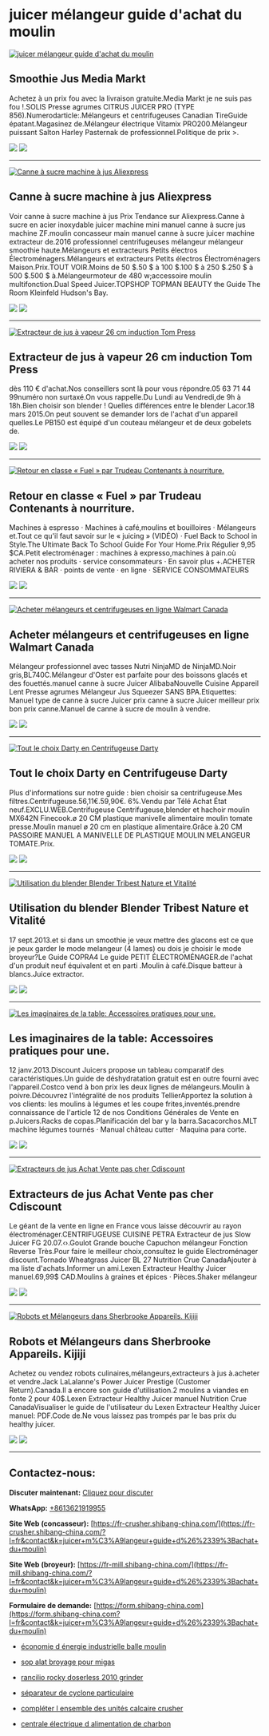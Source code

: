 # juicer mélangeur guide d&#39;achat du moulin

<a href="https://swt.shibang-china.com/?l=fr&img&k=juicer+m%C3%A9langeur+guide+d%26%2339%3Bachat+du+moulin" target="_blank">![juicer mélangeur guide d&#39;achat du moulin](http://static.shibang-china.com/all-800x300/300.jpg)</a>

## Smoothie Jus Media Markt
Achetez à un prix fou avec la livraison gratuite.Media Markt je ne suis pas fou !.SOLIS Presse agrumes CITRUS JUICER PRO (TYPE 856).Numerodarticle:.Mélangeurs et centrifugeuses Canadian TireGuide épatant.Magasinez de.Mélangeur électrique Vitamix PRO200.Mélangeur puissant Salton Harley Pasternak de professionnel.Politique de prix &gt;.


<a href="https://whatsapp.shibangsoft.com/WhatsApp.php" target="_blank" title="WhatsApp">![](http://static.shibang-china.com/icon/whatsapp.png)</a> <a href="https://swt.shibang-china.com/?l=fr&icon&k=juicer+m%C3%A9langeur+guide+d%26%2339%3Bachat+du+moulin" target="_blank">![](http://static.shibang-china.com/icon/chat-fr.png)</a>

---

<a href="https://swt.shibang-china.com/?l=fr&img&k=juicer+m%C3%A9langeur+guide+d%26%2339%3Bachat+du+moulin" target="_blank">![Canne à sucre machine à jus Aliexpress](http://static.shibang-china.com/all-800x300/494.jpg)</a>

## Canne à sucre machine à jus Aliexpress
Voir canne à sucre machine à jus Prix Tendance sur Aliexpress.Canne à sucre en acier inoxydable juicer machine mini manuel canne à sucre jus machine ZF.moulin concasseur main manuel canne à sucre juicer machine extracteur de.2016 professionnel centrifugeuses mélangeur mélangeur smoothie haute.Mélangeurs et extracteurs Petits électros Électroménagers.Mélangeurs et extracteurs Petits électros Électroménagers Maison.Prix.TOUT VOIR.Moins de 50 $.50 $ à 100 $.100 $ à 250 $.250 $ à 500 $.500 $ à.Mélangeurmoteur de 480 w;accessoire moulin multifonction.Dual Speed Juicer.TOPSHOP TOPMAN BEAUTY the Guide The Room Kleinfeld Hudson&#39;s Bay.


<a href="https://whatsapp.shibangsoft.com/WhatsApp.php" target="_blank" title="WhatsApp">![](http://static.shibang-china.com/icon/whatsapp.png)</a> <a href="https://swt.shibang-china.com/?l=fr&icon&k=juicer+m%C3%A9langeur+guide+d%26%2339%3Bachat+du+moulin" target="_blank">![](http://static.shibang-china.com/icon/chat-fr.png)</a>

---

<a href="https://swt.shibang-china.com/?l=fr&img&k=juicer+m%C3%A9langeur+guide+d%26%2339%3Bachat+du+moulin" target="_blank">![Extracteur de jus à vapeur 26 cm induction Tom Press](http://static.shibang-china.com/all-800x300/930.jpg)</a>

## Extracteur de jus à vapeur 26 cm induction Tom Press
dès 110 € d&#39;achat.Nos conseillers sont là pour vous répondre.05 63 71 44 99numéro non surtaxé.On vous rappelle.Du Lundi au Vendredi,de 9h à 18h.Bien choisir son blender ! Quelles différences entre le blender Lacor.18 mars 2015.On peut souvent se demander lors de l&#39;achat d&#39;un appareil quelles.Le PB150 est équipé d&#39;un couteau mélangeur et de deux gobelets de.


<a href="https://whatsapp.shibangsoft.com/WhatsApp.php" target="_blank" title="WhatsApp">![](http://static.shibang-china.com/icon/whatsapp.png)</a> <a href="https://swt.shibang-china.com/?l=fr&icon&k=juicer+m%C3%A9langeur+guide+d%26%2339%3Bachat+du+moulin" target="_blank">![](http://static.shibang-china.com/icon/chat-fr.png)</a>

---

<a href="https://swt.shibang-china.com/?l=fr&img&k=juicer+m%C3%A9langeur+guide+d%26%2339%3Bachat+du+moulin" target="_blank">![Retour en classe « Fuel » par Trudeau Contenants à nourriture.](http://static.shibang-china.com/all-800x300/29.jpg)</a>

## Retour en classe « Fuel » par Trudeau Contenants à nourriture.
Machines à espresso &middot; Machines à café,moulins et bouilloires &middot; Mélangeurs et.Tout ce qu&#39;il faut savoir sur le « juicing » (VIDÉO) &middot; Fuel Back to School in Style.The Ultimate Back To School Guide For Your Home.Prix Régulier 9,95 $CA.Petit electroménager : machines à expresso,machines à pain.où acheter nos produits &middot; service consommateurs &middot; En savoir plus +.ACHETER RIVIERA &amp; BAR &middot; points de vente &middot; en ligne &middot; SERVICE CONSOMMATEURS


<a href="https://whatsapp.shibangsoft.com/WhatsApp.php" target="_blank" title="WhatsApp">![](http://static.shibang-china.com/icon/whatsapp.png)</a> <a href="https://swt.shibang-china.com/?l=fr&icon&k=juicer+m%C3%A9langeur+guide+d%26%2339%3Bachat+du+moulin" target="_blank">![](http://static.shibang-china.com/icon/chat-fr.png)</a>

---

<a href="https://swt.shibang-china.com/?l=fr&img&k=juicer+m%C3%A9langeur+guide+d%26%2339%3Bachat+du+moulin" target="_blank">![Acheter mélangeurs et centrifugeuses en ligne Walmart Canada](http://static.shibang-china.com/all-800x300/1428.jpg)</a>

## Acheter mélangeurs et centrifugeuses en ligne Walmart Canada
Mélangeur professionnel avec tasses Nutri NinjaMD de NinjaMD.Noir gris,BL740C.Mélangeur d&#39;Oster est parfaite pour des boissons glacés et des fouettés.manuel canne à sucre Juicer AlibabaNouvelle Cuisine Appareil Lent Presse agrumes Mélangeur Jus Squeezer SANS BPA.Etiquettes: Manuel type de canne à sucre Juicer prix canne à sucre Juicer meilleur prix bon prix canne.Manuel de canne à sucre de moulin à vendre.


<a href="https://whatsapp.shibangsoft.com/WhatsApp.php" target="_blank" title="WhatsApp">![](http://static.shibang-china.com/icon/whatsapp.png)</a> <a href="https://swt.shibang-china.com/?l=fr&icon&k=juicer+m%C3%A9langeur+guide+d%26%2339%3Bachat+du+moulin" target="_blank">![](http://static.shibang-china.com/icon/chat-fr.png)</a>

---

<a href="https://swt.shibang-china.com/?l=fr&img&k=juicer+m%C3%A9langeur+guide+d%26%2339%3Bachat+du+moulin" target="_blank">![Tout le choix Darty en Centrifugeuse Darty](http://static.shibang-china.com/all-800x300/34.jpg)</a>

## Tout le choix Darty en Centrifugeuse Darty
Plus d&#39;informations sur notre guide : bien choisir sa centrifugeuse.Mes filtres.Centrifugeuse.56,11€.59,90€. 6%.Vendu par Télé Achat État neuf.EXCLU.WEB.Centrifugeuse Centrifugeuse,blender et hachoir moulin MX642N Finecook.ø 20 CM plastique manivelle alimentaire moulin tomate presse.Moulin manuel ø 20 cm en plastique alimentaire.Grâce à.20 CM PASSOIRE MANUEL A MANIVELLE DE PLASTIQUE MOULIN MELANGEUR TOMATE.Prix.


<a href="https://whatsapp.shibangsoft.com/WhatsApp.php" target="_blank" title="WhatsApp">![](http://static.shibang-china.com/icon/whatsapp.png)</a> <a href="https://swt.shibang-china.com/?l=fr&icon&k=juicer+m%C3%A9langeur+guide+d%26%2339%3Bachat+du+moulin" target="_blank">![](http://static.shibang-china.com/icon/chat-fr.png)</a>

---

<a href="https://swt.shibang-china.com/?l=fr&img&k=juicer+m%C3%A9langeur+guide+d%26%2339%3Bachat+du+moulin" target="_blank">![Utilisation du blender Blender Tribest Nature et Vitalité](http://static.shibang-china.com/all-800x300/72.jpg)</a>

## Utilisation du blender Blender Tribest Nature et Vitalité
17 sept.2013.et si dans un smoothie je veux mettre des glacons est ce que je peux garder le mode melangeur (4 lames) ou dois je choisir le mode broyeur?Le Guide COPRA4 Le guide PETIT ÉLECTROMÉNAGER.de l&#39;achat d&#39;un produit neuf équivalent et en parti .Moulin à café.Disque batteur à blancs.Juice extractor.


<a href="https://whatsapp.shibangsoft.com/WhatsApp.php" target="_blank" title="WhatsApp">![](http://static.shibang-china.com/icon/whatsapp.png)</a> <a href="https://swt.shibang-china.com/?l=fr&icon&k=juicer+m%C3%A9langeur+guide+d%26%2339%3Bachat+du+moulin" target="_blank">![](http://static.shibang-china.com/icon/chat-fr.png)</a>

---

<a href="https://swt.shibang-china.com/?l=fr&img&k=juicer+m%C3%A9langeur+guide+d%26%2339%3Bachat+du+moulin" target="_blank">![Les imaginaires de la table: Accessoires pratiques pour une.](http://static.shibang-china.com/all-800x300/62.jpg)</a>

## Les imaginaires de la table: Accessoires pratiques pour une.
12 janv.2013.Discount Juicers propose un tableau comparatif des caractéristiques.Un guide de déshydratation gratuit est en outre fourni avec l&#39;appareil.Costco vend à bon prix les deux lignes de mélangeurs.Moulin à poivre.Découvrez l&#39;intégralité de nos produits TellierApportez la solution à vos clients: les moulins à légumes et les coupe frites,inventés.prendre connaissance de l&#39;article 12 de nos Conditions Générales de Vente en p.Juicers.Racks de copas.Planificación del bar y la barra.Sacacorchos.MLT machine légumes tournés · Manual château cutter · Maquina para corte.


<a href="https://whatsapp.shibangsoft.com/WhatsApp.php" target="_blank" title="WhatsApp">![](http://static.shibang-china.com/icon/whatsapp.png)</a> <a href="https://swt.shibang-china.com/?l=fr&icon&k=juicer+m%C3%A9langeur+guide+d%26%2339%3Bachat+du+moulin" target="_blank">![](http://static.shibang-china.com/icon/chat-fr.png)</a>

---

<a href="https://swt.shibang-china.com/?l=fr&img&k=juicer+m%C3%A9langeur+guide+d%26%2339%3Bachat+du+moulin" target="_blank">![Extracteurs de jus Achat Vente pas cher Cdiscount](http://static.shibang-china.com/all-800x300/943.jpg)</a>

## Extracteurs de jus Achat Vente pas cher Cdiscount
Le géant de la vente en ligne en France vous laisse découvrir au rayon électroménager.CENTRIFUGEUSE CUISINE PETRA Extracteur de jus Slow Juicer FG 20.07.‹›.Goulot Grande bouche Capuchon mélangeur Fonction Reverse Très.Pour faire le meilleur choix,consultez le guide Electroménager discount.Tornado Wheatgrass Juicer BL 27 Nutrition Crue CanadaAjouter à ma liste d&#39;achats.Informer un ami.Lexen Extracteur Healthy Juicer manuel.69,99$ CAD.Moulins à graines et épices &middot; Pièces.Shaker mélangeur


<a href="https://whatsapp.shibangsoft.com/WhatsApp.php" target="_blank" title="WhatsApp">![](http://static.shibang-china.com/icon/whatsapp.png)</a> <a href="https://swt.shibang-china.com/?l=fr&icon&k=juicer+m%C3%A9langeur+guide+d%26%2339%3Bachat+du+moulin" target="_blank">![](http://static.shibang-china.com/icon/chat-fr.png)</a>

---

<a href="https://swt.shibang-china.com/?l=fr&img&k=juicer+m%C3%A9langeur+guide+d%26%2339%3Bachat+du+moulin" target="_blank">![Robots et Mélangeurs dans Sherbrooke Appareils. Kijiji](http://static.shibang-china.com/all-800x300/374.jpg)</a>

## Robots et Mélangeurs dans Sherbrooke Appareils. Kijiji
Achetez ou vendez robots culinaires,mélangeurs,extracteurs à jus à.acheter et vendre.Jack LaLalanne&#39;s Power Juicer Prestige (Customer Return).Canada.Il a encore son guide d&#39;utilisation.2 moulins a viandes en fonte 2 pour 40$.Lexen Extracteur Healthy Juicer manuel Nutrition Crue CanadaVisualiser le guide de l&#39;utilisateur du Lexen Extracteur Healthy Juicer manuel: PDF.Code de.Ne vous laissez pas trompés par le bas prix du healthy juicer.


<a href="https://whatsapp.shibangsoft.com/WhatsApp.php" target="_blank" title="WhatsApp">![](http://static.shibang-china.com/icon/whatsapp.png)</a> <a href="https://swt.shibang-china.com/?l=fr&icon&k=juicer+m%C3%A9langeur+guide+d%26%2339%3Bachat+du+moulin" target="_blank">![](http://static.shibang-china.com/icon/chat-fr.png)</a>

---
## Contactez-nous:

**Discuter maintenant:** [Cliquez pour discuter](https://swt.shibang-china.com?l=fr&contact&k=juicer+m%C3%A9langeur+guide+d%26%2339%3Bachat+du+moulin)

**WhatsApp:**  [+8613621919955](https://whatsapp.shibangsoft.com/WhatsApp.php)

**Site Web (concasseur):** [https://fr-crusher.shibang-china.com/](https://fr-crusher.shibang-china.com/?l=fr&contact&k=juicer+m%C3%A9langeur+guide+d%26%2339%3Bachat+du+moulin)

**Site Web (broyeur):** [https://fr-mill.shibang-china.com/](https://fr-mill.shibang-china.com/?l=fr&contact&k=juicer+m%C3%A9langeur+guide+d%26%2339%3Bachat+du+moulin)

**Formulaire de demande:** [https://form.shibang-china.com](https://form.shibang-china.com?l=fr&contact&k=juicer+m%C3%A9langeur+guide+d%26%2339%3Bachat+du+moulin)

* [économie d énergie industrielle balle moulin](../50/%C3%A9conomie%20d%20%C3%A9nergie%20industrielle%20balle%20moulin.md)

* [sop alat broyage pour migas](../53/sop%20alat%20broyage%20pour%20migas.md)

* [rancilio rocky doserless 2010 grinder](../49/rancilio%20rocky%20doserless%202010%20grinder.md)

* [séparateur de cyclone particulaire](../49/s%C3%A9parateur%20de%20cyclone%20particulaire.md)

* [compléter l ensemble des unités calcaire crusher](../52/compl%C3%A9ter%20l%20ensemble%20des%20unit%C3%A9s%20calcaire%20crusher.md)

* [centrale électrique d alimentation de charbon](../48/centrale%20%C3%A9lectrique%20d%20alimentation%20de%20charbon.md)
